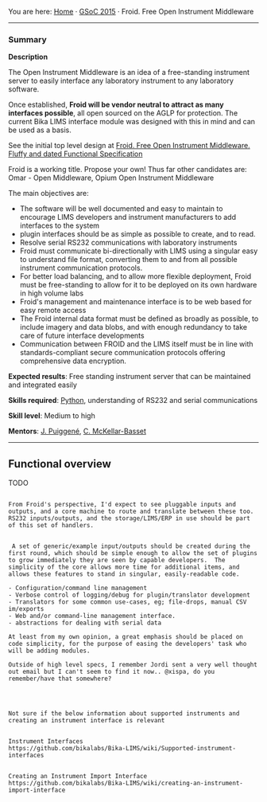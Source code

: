 You are here: [Home](https://github.com/bikalabs/Bika-LIMS/wiki) · [GSoC 2015](https://github.com/bikalabs/Bika-LIMS/wiki/GSoC-2015) · Froid. Free Open Instrument Middleware
***

### Summary
**Description**

The Open Instrument Middleware is an idea of a free-standing instrument server to easily interface any laboratory instrument to any laboratory software. 
  
Once established, **Froid will be vendor neutral to attract as many interfaces possible**, all open sourced on the AGLP for protection. The current Bika LIMS interface module was designed with this in mind and can be used as a basis.

See the initial top level design at [Froid. Free Open Instrument Middleware. Fluffy and dated Functional Specification](https://drive.google.com/file/d/0B-ZQviPheiU-NkpHelZFeU5iTXc/view?usp=sharing)

Froid is a working title. Propose your own! Thus far other candidates are: Omar - Open Middleware, Opium Open Instrument Middleware 

The main objectives are:

- The software will be well documented and easy to maintain to encourage LIMS developers and instrument manufacturers to add interfaces to the system
- plugin interfaces should be as simple as possible to create, and to read.
- Resolve serial RS232 communications with laboratory instruments
- Froid must communicate bi-directionally with LIMS using a singular easy to understand file format, converting them to and from all possible instrument communication protocols.
- For better load balancing, and to allow more flexible deployment, Froid must be free-standing to allow for it to be deployed on its own hardware in high volume labs
- Froid's management and maintenance interface is to be web based for easy remote access
- The Froid internal data format must be defined as broadly as possible, to include imagery and data blobs, and with enough redundancy to take care of future interface developments
- Communication between FROID and the LIMS itself must be in line with standards-compliant secure communication protocols offering comprehensive data encryption.

**Expected results**: Free standing instrument server that can be maintained and integrated easily

**Skills required**: [Python](http://python.org),  understanding of RS232  and serial communications

**Skill level**: Medium to high

**Mentors**: [J. Puiggené](http://github.com/xispa), [C. McKellar-Basset](http://github.com/rockfruit)

***

## Functional overview

TODO

```

From Froid's perspective, I'd expect to see pluggable inputs and outputs, and a core machine to route and translate between these too.  RS232 inputs/outputs, and the storage/LIMS/ERP in use should be part of this set of handlers.


 A set of generic/example input/outputs should be created during the first round, which should be simple enough to allow the set of plugins to grow immediately they are seen by capable developers.  The simplicity of the core allows more time for additional items, and allows these features to stand in singular, easily-readable code.

- Configuration/command line management
- Verbose control of logging/debug for plugin/translator development
- Translators for some common use-cases, eg; file-drops, manual CSV im/exports
- Web and/or command-line management interface.
- abstractions for dealing with serial data

At least from my own opinion, a great emphasis should be placed on code simplicity, for the purpose of easing the developers' task who will be adding modules.

Outside of high level specs, I remember Jordi sent a very well thought out email but I can't seem to find it now.. @xispa, do you remember/have that somewhere?




Not sure if the below information about supported instruments and creating an instrument interface is relevant


Instrument Interfaces
https://github.com/bikalabs/Bika-LIMS/wiki/Supported-instrument-interfaces


Creating an Instrument Import Interface
https://github.com/bikalabs/Bika-LIMS/wiki/creating-an-instrument-import-interface

```